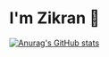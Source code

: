 # I'm Zikran 👋

[![Anurag's GitHub stats](https://github-readme-stats.vercel.app/api?username=ZeroZennn&show_icons=true&theme=gruvbox)](https://github.com/ZeroZennn/github-readme-stats)
